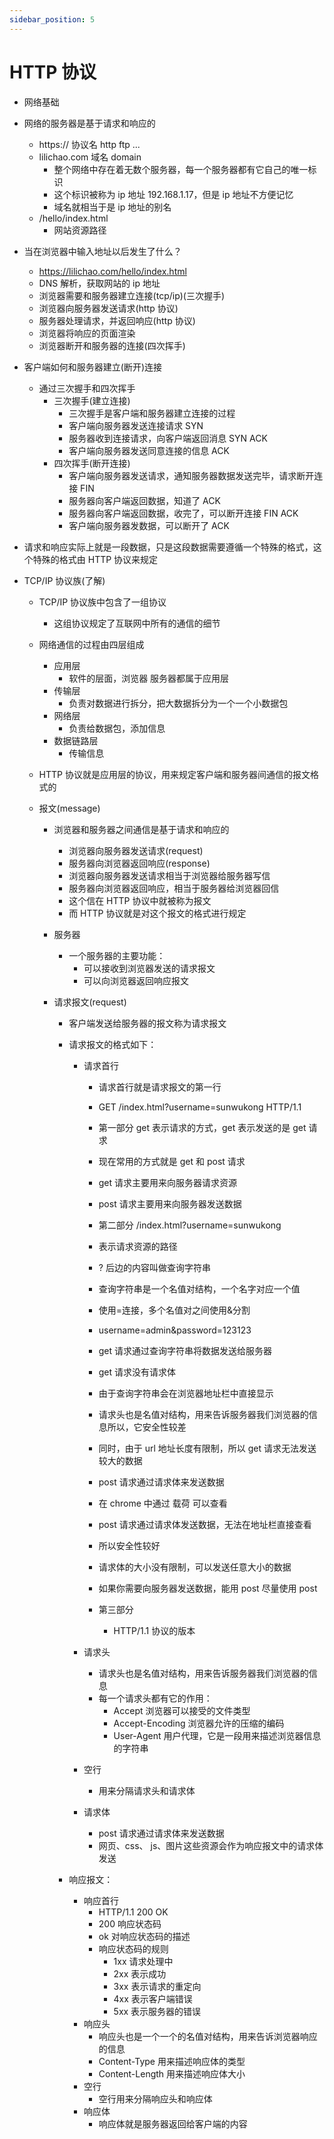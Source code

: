 ```yaml
---
sidebar_position: 5
---
```


# HTTP 协议

- 网络基础
- 网络的服务器是基于请求和响应的
  - https:// 协议名 http ftp ...
  - lilichao.com 域名 domain
    - 整个网络中存在着无数个服务器，每一个服务器都有它自己的唯一标识
    - 这个标识被称为 ip 地址 192.168.1.17，但是 ip 地址不方便记忆
    - 域名就相当于是 ip 地址的别名
  - /hello/index.html
    - 网站资源路径
- 当在浏览器中输入地址以后发生了什么？
  - https://lilichao.com/hello/index.html
  - DNS 解析，获取网站的 ip 地址
  - 浏览器需要和服务器建立连接(tcp/ip)(三次握手)
  - 浏览器向服务器发送请求(http 协议)
  - 服务器处理请求，并返回响应(http 协议)
  - 浏览器将响应的页面渲染
  - 浏览器断开和服务器的连接(四次挥手)
- 客户端如何和服务器建立(断开)连接
  - 通过三次握手和四次挥手
    - 三次握手(建立连接)
      - 三次握手是客户端和服务器建立连接的过程
      - 客户端向服务器发送连接请求 SYN
      - 服务器收到连接请求，向客户端返回消息 SYN ACK
      - 客户端向服务器发送同意连接的信息 ACK
    - 四次挥手(断开连接)
      - 客户端向服务器发送请求，通知服务器数据发送完毕，请求断开连接 FIN
      - 服务器向客户端返回数据，知道了 ACK
      - 服务器向客户端返回数据，收完了，可以断开连接 FIN ACK
      - 客户端向服务器发数据，可以断开了 ACK
- 请求和响应实际上就是一段数据，只是这段数据需要遵循一个特殊的格式，这个特殊的格式由 HTTP 协议来规定
- TCP/IP 协议族(了解)

  - TCP/IP 协议族中包含了一组协议
    - 这组协议规定了互联网中所有的通信的细节
  - 网络通信的过程由四层组成
    - 应用层
      - 软件的层面，浏览器 服务器都属于应用层
    - 传输层
      - 负责对数据进行拆分，把大数据拆分为一个一个小数据包
    - 网络层
      - 负责给数据包，添加信息
    - 数据链路层
      - 传输信息
  - HTTP 协议就是应用层的协议，用来规定客户端和服务器间通信的报文格式的
  - 报文(message)

    - 浏览器和服务器之间通信是基于请求和响应的
      - 浏览器向服务器发送请求(request)
      - 服务器向浏览器返回响应(response)
      - 浏览器向服务器发送请求相当于浏览器给服务器写信
      - 服务器向浏览器返回响应，相当于服务器给浏览器回信
      - 这个信在 HTTP 协议中就被称为报文
      - 而 HTTP 协议就是对这个报文的格式进行规定
    - 服务器
      - 一个服务器的主要功能：
        - 可以接收到浏览器发送的请求报文
        - 可以向浏览器返回响应报文
    - 请求报文(request)

      - 客户端发送给服务器的报文称为请求报文
      - 请求报文的格式如下：

        - 请求首行

          - 请求首行就是请求报文的第一行
          - GET /index.html?username=sunwukong HTTP/1.1
          - 第一部分 get 表示请求的方式，get 表示发送的是 get 请求
          - 现在常用的方式就是 get 和 post 请求
          - get 请求主要用来向服务器请求资源
          - post 请求主要用来向服务器发送数据

          - 第二部分 /index.html?username=sunwukong
          - 表示请求资源的路径
          - ? 后边的内容叫做查询字符串
          - 查询字符串是一个名值对结构，一个名字对应一个值
          - 使用=连接，多个名值对之间使用&分割
          - username=admin&password=123123
          - get 请求通过查询字符串将数据发送给服务器
          - get 请求没有请求体
          - 由于查询字符串会在浏览器地址栏中直接显示
          - 请求头也是名值对结构，用来告诉服务器我们浏览器的信息所以，它安全性较差
          - 同时，由于 url 地址长度有限制，所以 get 请求无法发送较大的数据

          - post 请求通过请求体来发送数据
          - 在 chrome 中通过 载荷 可以查看
          - post 请求通过请求体发送数据，无法在地址栏直接查看
          - 所以安全性较好
          - 请求体的大小没有限制，可以发送任意大小的数据
          - 如果你需要向服务器发送数据，能用 post 尽量使用 post

          - 第三部分
            - HTTP/1.1 协议的版本

        - 请求头
          - 请求头也是名值对结构，用来告诉服务器我们浏览器的信息
          - 每一个请求头都有它的作用：
            - Accept 浏览器可以接受的文件类型
            - Accept-Encoding 浏览器允许的压缩的编码
            - User-Agent 用户代理，它是一段用来描述浏览器信息的字符串
        - 空行
          - 用来分隔请求头和请求体
        - 请求体
          - post 请求通过请求体来发送数据
          - 网页、css、 js、图片这些资源会作为响应报文中的请求体发送

      - 响应报文：
        - 响应首行
          - HTTP/1.1 200 OK
          - 200 响应状态码
          - ok 对响应状态码的描述
          - 响应状态码的规则
            - 1xx 请求处理中
            - 2xx 表示成功
            - 3xx 表示请求的重定向
            - 4xx 表示客户端错误
            - 5xx 表示服务器的错误
        - 响应头
          - 响应头也是一个一个的名值对结构，用来告诉浏览器响应的信息
          - Content-Type 用来描述响应体的类型
          - Content-Length 用来描述响应体大小
        - 空行
          - 空行用来分隔响应头和响应体
        - 响应体
          - 响应体就是服务器返回给客户端的内容
